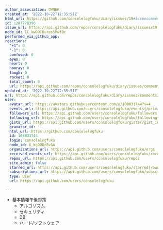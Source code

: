 ```yaml
---
author_association: OWNER
created_at: '2022-10-22T12:35:51Z'
html_url: https://github.com/consolelogfuku/diary/issues/19#issuecomment-1287778396
id: 1287778396
issue_url: https://api.github.com/repos/consolelogfuku/diary/issues/19
node_id: IC_kwDOIKures5MwfBc
performed_via_github_app: 
reactions:
  "+1": 0
  "-1": 0
  confused: 0
  eyes: 0
  heart: 0
  hooray: 0
  laugh: 0
  rocket: 0
  total_count: 0
  url: https://api.github.com/repos/consolelogfuku/diary/issues/comments/1287778396/reactions
updated_at: '2022-10-22T12:35:51Z'
url: https://api.github.com/repos/consolelogfuku/diary/issues/comments/1287778396
user:
  avatar_url: https://avatars.githubusercontent.com/u/108031744?v=4
  events_url: https://api.github.com/users/consolelogfuku/events{/privacy}
  followers_url: https://api.github.com/users/consolelogfuku/followers
  following_url: https://api.github.com/users/consolelogfuku/following{/other_user}
  gists_url: https://api.github.com/users/consolelogfuku/gists{/gist_id}
  gravatar_id: ''
  html_url: https://github.com/consolelogfuku
  id: 108031744
  login: consolelogfuku
  node_id: U_kgDOBnBvAA
  organizations_url: https://api.github.com/users/consolelogfuku/orgs
  received_events_url: https://api.github.com/users/consolelogfuku/received_events
  repos_url: https://api.github.com/users/consolelogfuku/repos
  site_admin: false
  starred_url: https://api.github.com/users/consolelogfuku/starred{/owner}{/repo}
  subscriptions_url: https://api.github.com/users/consolelogfuku/subscriptions
  type: User
  url: https://api.github.com/users/consolelogfuku

---
```

- 基本情報午後対策
  - アルゴリズム
  - セキュリティ
  - DB
  - ハード/ソフトウェア